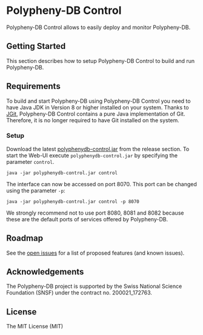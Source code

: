 # Polypheny-DB Control #
Polypheny-DB Control allows to easily deploy and monitor Polypheny-DB. 

## Getting Started ##
This section describes how to setup Polypheny-DB Control to build and run Polypheny-DB.

## Requirements ##
To build and start Polypheny-DB using Polypheny-DB Control you need to have Java JDK in Version 8 or higher installed on your system.
Thanks to [JGit](https://github.com/eclipse/jgit), Polypheny-DB Control contains a pure Java implementation of Git. Therefore, it is no longer required to have Git installed on the system.

### Setup ###
Download the latest [polyphenydb-control.jar](https://github.com/polypheny-db/Polypheny-DB-Control/releases/latest) from the release section. 
To start the Web-UI execute `polyphenydb-control.jar` by specifying the parameter `control`.

```
java -jar polyphenydb-control.jar control
```

The interface can now be accessed on port 8070. This port can be changed using the parameter `-p`:

```
java -jar polyphenydb-control.jar control -p 8070
```

We strongly recommend not to use port 8080, 8081 and 8082 because these are the default ports of services offered by Polypheny-DB.

## Roadmap ##
See the [open issues](https://github.com/polypheny-db/Polypheny-DB-Control/issues) for a list of proposed features (and known issues).

## Acknowledgements
The Polypheny-DB project is supported by the Swiss National Science Foundation (SNSF) under the contract no. 200021_172763.

## License ##
The MIT License (MIT)
